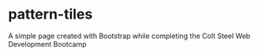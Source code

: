 # pattern-tiles
A simple page created with Bootstrap while completing the Colt Steel Web Development Bootcamp
